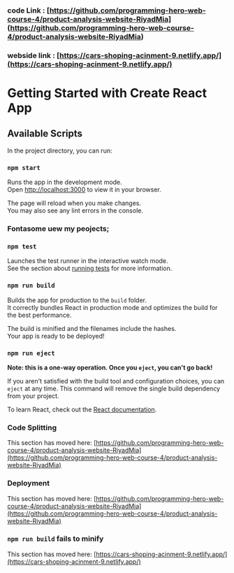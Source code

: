 ### code Link : [https://github.com/programming-hero-web-course-4/product-analysis-website-RiyadMia] (https://github.com/programming-hero-web-course-4/product-analysis-website-RiyadMia)

### webside link : [https://cars-shoping-acinment-9.netlify.app/](https://cars-shoping-acinment-9.netlify.app/)

# Getting Started with Create React App

## Available Scripts

In the project directory, you can run:

### `npm start`

Runs the app in the development mode.\
Open [http://localhost:3000](http://localhost:3000) to view it in your browser.

The page will reload when you make changes.\
You may also see any lint errors in the console.

### Fontasome uew my peojects;

### `npm test`

Launches the test runner in the interactive watch mode.\
See the section about [running tests]() for more information.

### `npm run build`

Builds the app for production to the `build` folder.\
It correctly bundles React in production mode and optimizes the build for the best performance.

The build is minified and the filenames include the hashes.\
Your app is ready to be deployed!

### `npm run eject`

**Note: this is a one-way operation. Once you `eject`, you can't go back!**

If you aren't satisfied with the build tool and configuration choices, you can `eject` at any time. This command will remove the single build dependency from your project.

To learn React, check out the [React documentation](https://reactjs.org/).

### Code Splitting

This section has moved here: [https://github.com/programming-hero-web-course-4/product-analysis-website-RiyadMia](https://github.com/programming-hero-web-course-4/product-analysis-website-RiyadMia)

### Deployment

This section has moved here: [https://github.com/programming-hero-web-course-4/product-analysis-website-RiyadMia](https://github.com/programming-hero-web-course-4/product-analysis-website-RiyadMia)

### `npm run build` fails to minify

This section has moved here: [https://cars-shoping-acinment-9.netlify.app/](https://cars-shoping-acinment-9.netlify.app/)

